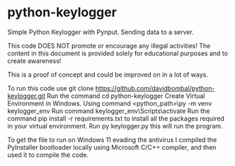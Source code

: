 # python-keylogger

Simple Python Keylogger with Pynput. Sending data to a server.

This code DOES NOT promote or encourage any illegal activities! The content in this document is provided solely for educational purposes and to create awareness!

This is a proof of concept and could be improved on in a lot of ways.

To run this code use git clone https://github.com/davidbombal/python-keylogger.git
Run the command cd python-keylogger
Create Virtual Environment in Windows. Using command <python_path>\py -m venv keylogger_env
Run command keylogger_env\Scripts\activate
Run the command pip install -r requirements.txt to install all the packages required in your virtual environment.
Run py keylogger.py this will run the program.

To get the file to run on Windows 11 evading the antivirus I compiled the PyInstaller bootloader locally using Microsoft C/C++ compiler, and then used it to compile the code.
